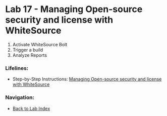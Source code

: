 # Lab 17 - Managing Open-source security and license with WhiteSource

1. Activate WhiteSource Bolt
2. Trigger a build
3. Analyze Reports

### Lifelines:

* Step-by-Step Instructions:
[Managing Open-source security and license with WhiteSource](https://azuredevopslabs.com//labs/vstsextend/whitesource/)

### Navigation:

* [Back to Lab Index](https://github.com/mikepfeiffer/azure-devops-labs)